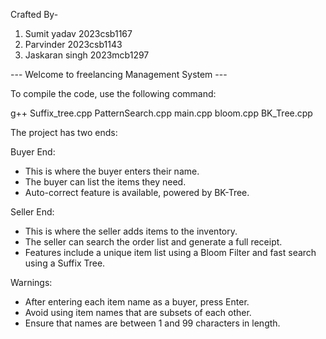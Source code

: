 Crafted By-

1) Sumit yadav 2023csb1167
2) Parvinder 2023csb1143
3) Jaskaran singh 2023mcb1297



--- Welcome to freelancing Management System ---

To compile the code, use the following command:

g++ Suffix_tree.cpp PatternSearch.cpp main.cpp bloom.cpp BK_Tree.cpp

The project has two ends:

Buyer End:
- This is where the buyer enters their name.
- The buyer can list the items they need.
- Auto-correct feature is available, powered by BK-Tree.

Seller End:
- This is where the seller adds items to the inventory.
- The seller can search the order list and generate a full receipt.
- Features include a unique item list using a Bloom Filter and fast search using a Suffix Tree.

Warnings:
- After entering each item name as a buyer, press Enter.
- Avoid using item names that are subsets of each other.
- Ensure that names are between 1 and 99 characters in length.
